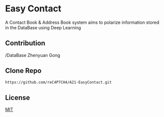 # Easy Contact

A Contact Book & Address Book system aims to polarize information stored in the DataBase using Deep Learning

## Contribution

/DataBase Zhenyuan Gong

## Clone Repo

```bash
https://github.com/reC4P7CH4/A21-EasyContact.git
```

## License
[MIT](https://raw.githubusercontent.com/reC4P7CH4/A21-EasyContact/main/LICENSE)

